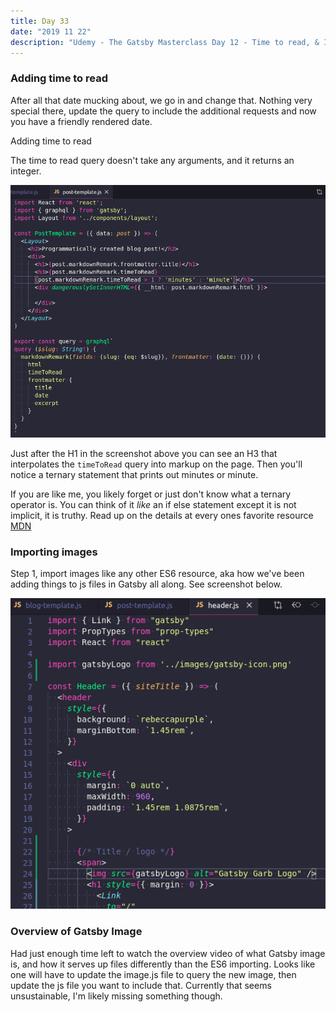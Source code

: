 ```yaml
---
title: Day 33 
date: "2019 11 22"
description: "Udemy - The Gatsby Masterclass Day 12 - Time to read, & Importing images"
---
```


### Adding time to read

After all that date mucking about, we go in and change that. Nothing very special there, update the query to include the additional requests and now you have a friendly rendered date.

Adding time to read

The time to read query doesn't take any arguments, and it returns an integer.

![time to read query](/2019-11-22-time-to-read.png)

Just after the H1 in the screenshot above you can see an H3 that interpolates the `timeToRead` query into markup on the page. Then you'll notice a ternary statement that prints out minutes or minute. 

If you are like me, you likely forget or just don't know what a ternary operator is. You can think of it _like_ an if else statement except it is not implicit, it is truthy. Read up on the details at every ones favorite resource [MDN](https://developer.mozilla.org/en-US/docs/Web/JavaScript/Reference/Operators/Conditional_Operator)

### Importing images

Step 1, import images like any other ES6 resource, aka how we've been adding things to js files in Gatsby all along. See screenshot below.


![ES6 image import](/2019-11-22-ES6-import-image.png)

### Overview of Gatsby Image

Had just enough time left to watch the overview video of what Gatsby image is, and how it serves up files differently than the ES6 importing. Looks like one will have to update the image.js file to query the new image, then update the js file you want to include that. Currently that seems unsustainable, I'm likely missing something though.
